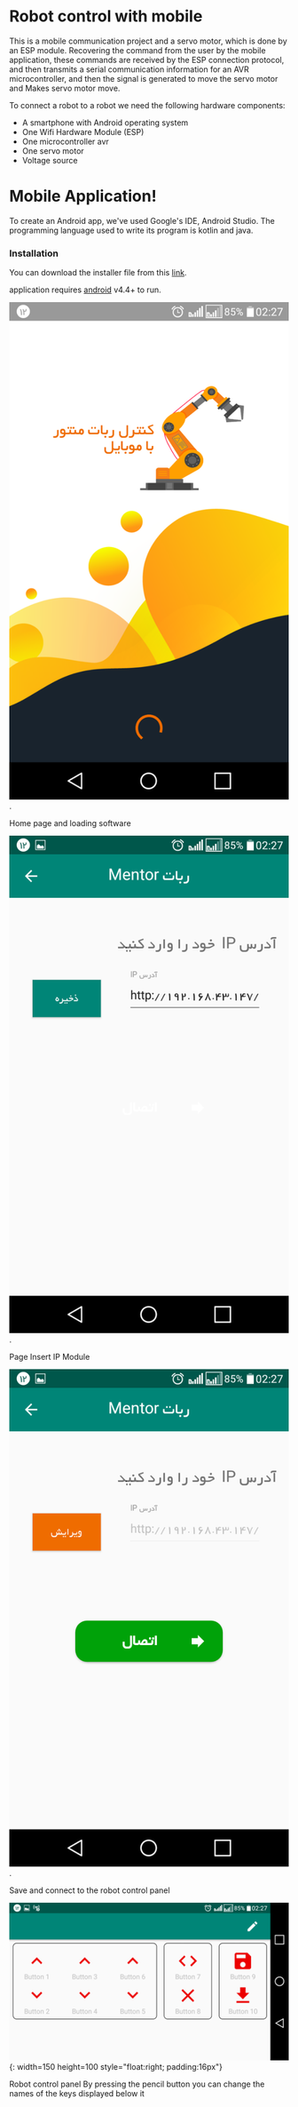 # Robot control with mobile


This is a mobile communication project and a servo motor, which is done by an ESP module.
Recovering the command from the user by the mobile application, these commands are received by the ESP connection protocol, and then transmits a serial communication information for an AVR microcontroller, and then the signal is generated to move the servo motor and Makes servo motor move.

To connect a robot to a robot we need the following hardware components:
- A smartphone with Android operating system
- One Wifi Hardware Module (ESP)
- One microcontroller avr
- One servo motor
- Voltage source

# Mobile Application!
To create an Android app, we've used Google's IDE, Android Studio. The programming language used to write its program is kotlin and java.


### Installation
You can download the installer file from this [link](https://drive.google.com/open?id=1gT8FOOdMROnFBNqnen9mjMCD3Mp6vUrD).


application requires [android](https://nodejs.org/) v4.4+ to run.


![Alt text](https://github.com/mostafaPROG/Robot-Control/blob/master/pic/Screenshot_2019-07-03-02-27-38.png).


Home page and loading software

![Alt text](https://github.com/mostafaPROG/Robot-Control/blob/master/pic/Screenshot_2019-07-03-02-27-42.png).


Page Insert IP Module

![Alt text](https://github.com/mostafaPROG/Robot-Control/blob/master/pic/Screenshot_2019-07-03-02-27-45.png).


Save and connect to the robot control panel

![Alt text](https://github.com/mostafaPROG/Robot-Control/blob/master/pic/Screenshot_2019-07-03-02-27-58.png){: width=150 height=100 style="float:right; padding:16px"}


Robot control panel
By pressing the pencil button you can change the names of the keys displayed below it
